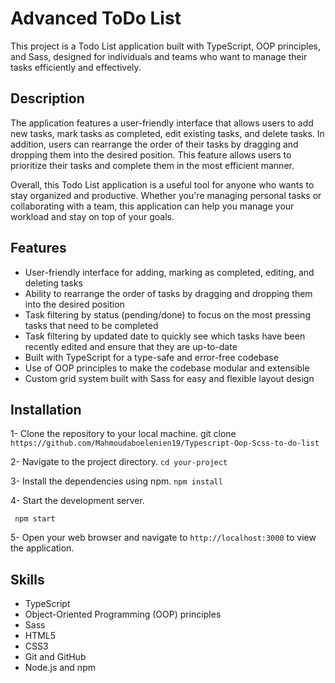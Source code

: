 # Advanced ToDo List

This project is a Todo List application built with TypeScript, OOP principles, and Sass, designed for individuals and teams who want to manage their tasks efficiently and effectively.

## Description

The application features a user-friendly interface that allows users to add new tasks, mark tasks as completed, edit existing tasks, and delete tasks. In addition, users can rearrange the order of their tasks by dragging and dropping them into the desired position. This feature allows users to prioritize their tasks and complete them in the most efficient manner.

Overall, this Todo List application is a useful tool for anyone who wants to stay organized and productive. Whether you're managing personal tasks or collaborating with a team, this application can help you manage your workload and stay on top of your goals.

## Features

- User-friendly interface for adding, marking as completed, editing, and deleting tasks
- Ability to rearrange the order of tasks by dragging and dropping them into the desired position
- Task filtering by status (pending/done) to focus on the most pressing tasks that need to be completed
- Task filtering by updated date to quickly see which tasks have been recently edited and ensure that they are up-to-date
- Built with TypeScript for a type-safe and error-free codebase
- Use of OOP principles to make the codebase modular and extensible
- Custom grid system built with Sass for easy and flexible layout design

## Installation

1- Clone the repository to your local machine.
git clone `https://github.com/Mahmoudaboelenien19/Typescript-Oop-Scss-to-do-list`

2- Navigate to the project directory.
`cd your-project`

3- Install the dependencies using npm.
`npm install`

4- Start the development server.

` npm start`

5- Open your web browser and navigate to `http://localhost:3000` to view the application.

## Skills

- TypeScript
- Object-Oriented Programming (OOP) principles
- Sass
- HTML5
- CSS3
- Git and GitHub
- Node.js and npm
